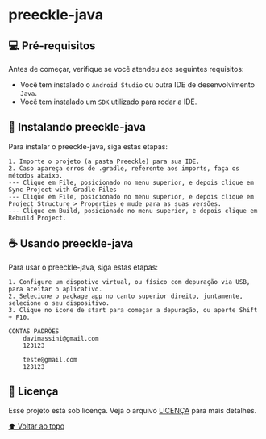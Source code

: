 # preeckle-java

## 💻 Pré-requisitos

Antes de começar, verifique se você atendeu aos seguintes requisitos:
* Você tem instalado o `Android Studio` ou outra IDE de desenvolvimento `Java`.
* Você tem instalado um `SDK` utilizado para rodar a IDE.

## 🚀 Instalando preeckle-java

Para instalar o preeckle-java, siga estas etapas:

```
1. Importe o projeto (a pasta Preeckle) para sua IDE.
2. Caso apareça erros de .gradle, referente aos imports, faça os métodos abaixo.
--- Clique em File, posicionado no menu superior, e depois clique em Sync Project with Gradle Files
--- Clique em File, posicionado no menu superior, e depois clique em Project Structure > Properties e mude para as suas versões.
--- Clique em Build, posicionado no menu superior, e depois clique em Rebuild Project.
```

## ☕ Usando preeckle-java

Para usar o preeckle-java, siga estas etapas:

```
1. Configure um dispotivo virtual, ou físico com depuração via USB, para aceitar o aplicativo.
2. Selecione o package app no canto superior direito, juntamente, selecione o seu dispositivo.
3. Clique no icone de start para começar a depuração, ou aperte Shift + F10.

CONTAS PADRÕES
    davimassini@gmail.com
    123123

    teste@gmail.com
    123123

```


## 📝 Licença

Esse projeto está sob licença. Veja o arquivo [LICENÇA](LICENSE.md) para mais detalhes.

[⬆ Voltar ao topo](#preeckle-java)<br>
